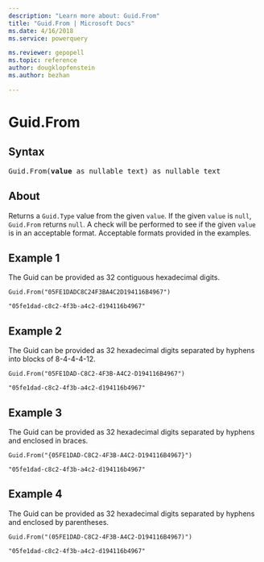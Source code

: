 ```yaml
---
description: "Learn more about: Guid.From"
title: "Guid.From | Microsoft Docs"
ms.date: 4/16/2018
ms.service: powerquery

ms.reviewer: gepopell
ms.topic: reference
author: dougklopfenstein
ms.author: bezhan

---
```

# Guid.From
## Syntax

<pre>
Guid.From(<b>value</b> as nullable text) as nullable text
</pre>

## About
Returns a `Guid.Type` value from the given `value`. If the given `value` is `null`, `Guid.From` returns `null`. A check will be performed to see if the given `value` is in an acceptable format. Acceptable formats provided in the examples.

## Example 1
The Guid can be provided as 32 contiguous hexadecimal digits.

```powerquery-m
Guid.From("05FE1DADC8C24F3BA4C2D194116B4967")
```

`"05fe1dad-c8c2-4f3b-a4c2-d194116b4967"`

## Example 2
The Guid can be provided as 32 hexadecimal digits separated by hyphens into blocks of 8-4-4-4-12.

```powerquery-m
Guid.From("05FE1DAD-C8C2-4F3B-A4C2-D194116B4967")
```

`"05fe1dad-c8c2-4f3b-a4c2-d194116b4967"`

## Example 3
The Guid can be provided as 32 hexadecimal digits separated by hyphens and enclosed in braces.

```powerquery-m
Guid.From("{05FE1DAD-C8C2-4F3B-A4C2-D194116B4967}")
```

`"05fe1dad-c8c2-4f3b-a4c2-d194116b4967"`

## Example 4
The Guid can be provided as 32 hexadecimal digits separated by hyphens and enclosed by parentheses.

```powerquery-m
Guid.From("(05FE1DAD-C8C2-4F3B-A4C2-D194116B4967)")
```

`"05fe1dad-c8c2-4f3b-a4c2-d194116b4967"`

